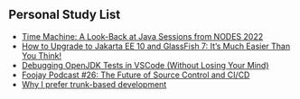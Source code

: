 ## Personal Study List
<!-- BLOG-POST-LIST:START -->
- [Time Machine: A Look-Back at Java Sessions from NODES 2022](https://foojay.io/today/time-machine-a-look-back-at-java-sessions-from-nodes-2022/)
- [How to Upgrade to Jakarta EE 10 and GlassFish 7: It’s Much Easier Than You Think!](https://foojay.io/today/how-to-upgrade-to-jakarta-ee-10-and-glassfish-7-its-much-easier-than-you-think/)
- [Debugging OpenJDK Tests in VSCode &lpar;Without Losing Your Mind&rpar;](https://foojay.io/today/debugging-openjdk-tests-in-vscode-without-losing-your-mind/)
- [Foojay Podcast #26: The Future of Source Control and CI/CD](https://foojay.io/today/foojay-podcast-26/)
- [Why I prefer trunk-based development](https://foojay.io/today/why-i-prefer-trunk-based-development/)
<!-- BLOG-POST-LIST:END -->  
